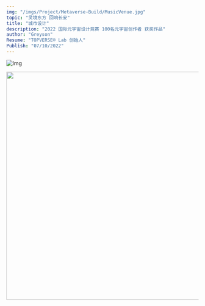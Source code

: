 ```yaml
---
img: "/imgs/Project/Metaverse-Build/MusicVenue.jpg"
topic: "灵境东方 回响长安"
title: "城市设计"
description: "2022 国际元宇宙设计竞赛 100名元宇宙创作者 获奖作品"
author: "Greyson"
Resume: "TOPVERSE® Lab 创始人"
Publish: "07/10/2022"
---
```


![Img](/imgs/News/BarSymphony/20230524175132.jpg)




<p align="center">
<img src="./public/topverse.svg" width="600"/>
</p>

<h2 align="center">
</h2><br>

<pre align="center">

</pre>

<p align="center">



